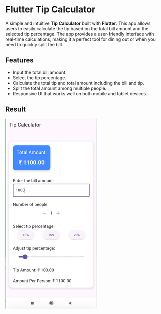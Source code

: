# Flutter Tip Calculator

A simple and intuitive **Tip Calculator** built with **Flutter**. This app allows users to easily calculate the tip based on the total bill amount and the selected tip percentage. The app provides a user-friendly interface with real-time calculations, making it a perfect tool for dining out or when you need to quickly split the bill.

## Features

- Input the total bill amount.
- Select the tip percentage.
- Calculate the total tip and total amount including the bill and tip.
- Split the total amount among multiple people.
- Responsive UI that works well on both mobile and tablet devices.

## Result
![Result](images/image1.png)
